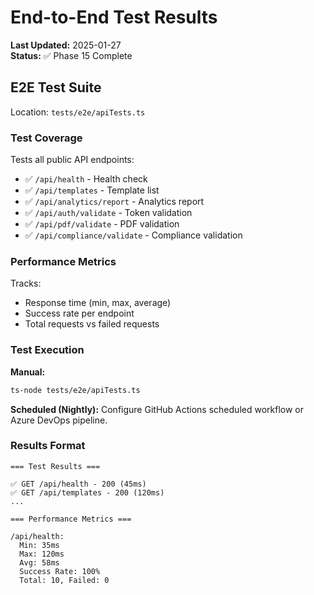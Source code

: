 # End-to-End Test Results

**Last Updated:** 2025-01-27  
**Status:** ✅ Phase 15 Complete

## E2E Test Suite

Location: `tests/e2e/apiTests.ts`

### Test Coverage

Tests all public API endpoints:

- ✅ `/api/health` - Health check
- ✅ `/api/templates` - Template list
- ✅ `/api/analytics/report` - Analytics report
- ✅ `/api/auth/validate` - Token validation
- ✅ `/api/pdf/validate` - PDF validation
- ✅ `/api/compliance/validate` - Compliance validation

### Performance Metrics

Tracks:

- Response time (min, max, average)
- Success rate per endpoint
- Total requests vs failed requests

### Test Execution

**Manual:**

```bash
ts-node tests/e2e/apiTests.ts
```

**Scheduled (Nightly):**
Configure GitHub Actions scheduled workflow or Azure DevOps pipeline.

### Results Format

```
=== Test Results ===

✅ GET /api/health - 200 (45ms)
✅ GET /api/templates - 200 (120ms)
...

=== Performance Metrics ===

/api/health:
  Min: 35ms
  Max: 120ms
  Avg: 58ms
  Success Rate: 100%
  Total: 10, Failed: 0
```
